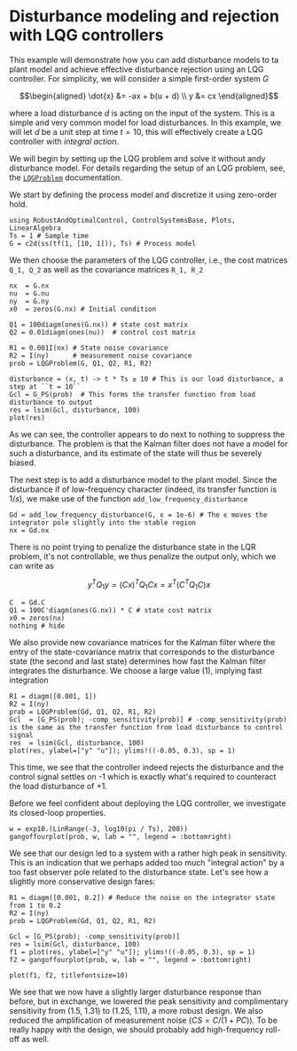 # Disturbance modeling and rejection with LQG controllers

This example will demonstrate how you can add disturbance models to ta plant model and achieve effective disturbance rejection using an LQG controller. For simplicity, we will consider a simple first-order system $G$

```math
\begin{aligned}
\dot{x} &= -ax + b(u + d) \\
y &= cx
\end{aligned}
```

where a load disturbance $d$ is acting on the input of the system. This is a simple and very common model for load disturbances. In this example, we will let $d$ be a unit step at time $t=10$, this will effectively create a LQG controller with *integral action*.

We will begin by setting up the LQG problem and solve it without andy disturbance model. For details regarding the setup of an LQG problem, see, the [`LQGProblem`](@ref) documentation.

We start by defining the process model and discretize it using zero-order hold.

```@example LQG_DIST
using RobustAndOptimalControl, ControlSystemsBase, Plots, LinearAlgebra
Ts = 1 # Sample time
G = c2d(ss(tf(1, [10, 1])), Ts) # Process model
```

We then choose the parameters of the LQG controller, i.e., the cost matrices ``Q_1, Q_2`` as well as the covariance matrices ``R_1, R_2``
```@example LQG_DIST
nx  = G.nx
nu  = G.nu
ny  = G.ny
x0  = zeros(G.nx) # Initial condition

Q1 = 100diagm(ones(G.nx)) # state cost matrix
Q2 = 0.01diagm(ones(nu))  # control cost matrix

R1 = 0.001I(nx) # State noise covariance
R2 = I(ny)      # measurement noise covariance
prob = LQGProblem(G, Q1, Q2, R1, R2)

disturbance = (x, t) -> t * Ts ≥ 10 # This is our load disturbance, a step at ``t = 10``
Gcl = G_PS(prob)  # This forms the transfer function from load disturbance to output
res = lsim(Gcl, disturbance, 100)
plot(res)
```

As we can see, the controller appears to do next to nothing to suppress the disturbance. The problem is that the Kalman filter does not have a model for such a disturbance, and its estimate of the state will thus be severely biased.

The next step is to add a disturbance model to the plant model. Since the disturbance if of low-frequency character (indeed, its transfer function is $1/s$), we make use of the function `add_low_frequency_disturbance`

```@example LQG_DIST
Gd = add_low_frequency_disturbance(G, ϵ = 1e-6) # The ϵ moves the integrator pole slightly into the stable region
nx = Gd.nx
```

There is no point trying to penalize the disturbance state in the LQR problem, it's not controllable, we thus penalize the output only, which we can write as

```math
y^T Q_1 y = (Cx)^T Q_1 Cx = x^T (C^T Q_1C) x
```

```@example LQG_DIST
C  = Gd.C
Q1 = 100C'diagm(ones(G.nx)) * C # state cost matrix
x0 = zeros(nx)
nothing # hide
```

We also provide new covariance matrices for the Kalman filter where the entry of the state-covariance matrix that corresponds to the disturbance state (the second and last state) determines how fast the Kalman filter integrates the disturbance. We choose a large value (1), implying fast integration

```@example LQG_DIST
R1 = diagm([0.001, 1])
R2 = I(ny)
prob = LQGProblem(Gd, Q1, Q2, R1, R2)
Gcl  = [G_PS(prob); -comp_sensitivity(prob)] # -comp_sensitivity(prob) is the same as the transfer function from load disturbance to control signal
res  = lsim(Gcl, disturbance, 100)
plot(res, ylabel=["y" "u"]); ylims!((-0.05, 0.3), sp = 1)
```

This time, we see that the controller indeed rejects the disturbance and the control signal settles on -1 which is exactly what's required to counteract the load disturbance of +1.

Before we feel confident about deploying the LQG controller, we investigate its closed-loop properties.

```@example LQG_DIST
w = exp10.(LinRange(-3, log10(pi / Ts), 200))
gangoffourplot(prob, w, lab = "", legend = :bottomright)
```

We see that our design led to a system with a rather high peak in sensitivity. This is an indication that we perhaps added too much "integral action" by a too fast observer pole related to the disturbance state. Let's see how a slightly more conservative design fares:

```@example LQG_DIST
R1 = diagm([0.001, 0.2]) # Reduce the noise on the integrator state from 1 to 0.2
R2 = I(ny)
prob = LQGProblem(Gd, Q1, Q2, R1, R2)

Gcl = [G_PS(prob); -comp_sensitivity(prob)]
res = lsim(Gcl, disturbance, 100)
f1 = plot(res, ylabel=["y" "u"]); ylims!((-0.05, 0.3), sp = 1)
f2 = gangoffourplot(prob, w, lab = "", legend = :bottomright)

plot(f1, f2, titlefontsize=10)
```

We see that we now have a slightly larger disturbance response than before, but in exchange, we lowered the peak sensitivity and complimentary sensitivity from (1.5, 1.31) to (1.25, 1.11), a more robust design. We also reduced the amplification of measurement noise ($CS = C/(1+PC)$). To be really happy with the design, we should probably add high-frequency roll-off as well.
